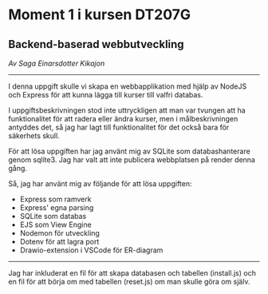 # Moment 1 i kursen DT207G

## Backend-baserad webbutveckling

_Av Saga Einarsdotter Kikajon_

---

I denna uppgift skulle vi skapa en webbapplikation med hjälp av NodeJS och Express för att kunna lägga till kurser till valfri databas.

I uppgiftsbeskrivningen stod inte uttryckligen att man var tvungen att ha funktionalitet för att radera eller ändra kurser, men i målbeskrivningen antyddes det, så jag har lagt till funktionalitet för det också bara för säkerhets skull.

För att lösa uppgiften har jag använt mig av SQLite som databashanterare genom sqlite3. Jag har valt att inte publicera webbplatsen på render denna gång.

Så, jag har använt mig av följande för att lösa uppgiften:

-   Express som ramverk
-   Express' egna parsing
-   SQLite som databas
-   EJS som View Engine
-   Nodemon för utveckling
-   Dotenv för att lagra port
-   Drawio-extension i VSCode för ER-diagram

---

Jag har inkluderat en fil för att skapa databasen och tabellen (install.js) och en fil för att börja om med tabellen (reset.js) om man skulle göra om själv.
